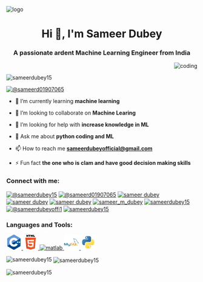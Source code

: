 ![logo](https://code.org/images/ai/ailab.gif)
<h1 align="center">Hi 👋, I'm Sameer Dubey</h1>
<h3 align="center">A passionate ardent Machine Learning Engineer from India</h3>
<p  align="right"><img width="400" alt="coding" src="https://c.tenor.com/2uyENRmiUt0AAAAC/coding.gif"/></p>
<p align="left"> <img src="https://komarev.com/ghpvc/?username=sameerdubey15&label=Profile%20views&color=0e75b6&style=flat" alt="sameerdubey15" /> </p>

<p align="left"> <a href="https://twitter.com/@sameerd01907065" target="blank"><img src="https://img.shields.io/twitter/follow/@sameerd01907065?logo=twitter&style=for-the-badge" alt="@sameerd01907065" /></a> </p>

- 🌱 I’m currently learning **machine learning**

- 👯 I’m looking to collaborate on **Machine Learing**

- 🤝 I’m looking for help with **increase knowledge in ML**

- 💬 Ask me about **python coding and ML**

- 📫 How to reach me **sameerdubeyofficial@gmail.com**

- ⚡ Fun fact **the one who is clam and have good decision making skills**

<h3 align="left">Connect with me:</h3>
<p align="left">
<a href="https://codepen.io/@sameerdubey15" target="blank"><img align="center" src="https://raw.githubusercontent.com/rahuldkjain/github-profile-readme-generator/master/src/images/icons/Social/codepen.svg" alt="@sameerdubey15" height="30" width="40" /></a>
<a href="https://twitter.com/@sameerd01907065" target="blank"><img align="center" src="https://raw.githubusercontent.com/rahuldkjain/github-profile-readme-generator/master/src/images/icons/Social/twitter.svg" alt="@sameerd01907065" height="30" width="40" /></a>
<a href="https://linkedin.com/in/sameer dubey" target="blank"><img align="center" src="https://raw.githubusercontent.com/rahuldkjain/github-profile-readme-generator/master/src/images/icons/Social/linked-in-alt.svg" alt="sameer dubey" height="30" width="40" /></a>
<a href="https://stackoverflow.com/users/sameer dubey" target="blank"><img align="center" src="https://raw.githubusercontent.com/rahuldkjain/github-profile-readme-generator/master/src/images/icons/Social/stack-overflow.svg" alt="sameer dubey" height="30" width="40" /></a>
<a href="https://fb.com/sameer dubey" target="blank"><img align="center" src="https://raw.githubusercontent.com/rahuldkjain/github-profile-readme-generator/master/src/images/icons/Social/facebook.svg" alt="sameer dubey" height="30" width="40" /></a>
<a href="https://instagram.com/sameer_m_dubey" target="blank"><img align="center" src="https://raw.githubusercontent.com/rahuldkjain/github-profile-readme-generator/master/src/images/icons/Social/instagram.svg" alt="sameer_m_dubey" height="30" width="40" /></a>
<a href="https://www.codechef.com/users/sameerdubey15" target="blank"><img align="center" src="https://cdn.jsdelivr.net/npm/simple-icons@3.1.0/icons/codechef.svg" alt="sameerdubey15" height="30" width="40" /></a>
<a href="https://www.hackerrank.com/@sameerdubeyoffi1" target="blank"><img align="center" src="https://raw.githubusercontent.com/rahuldkjain/github-profile-readme-generator/master/src/images/icons/Social/hackerrank.svg" alt="@sameerdubeyoffi1" height="30" width="40" /></a>
<a href="https://www.leetcode.com/sameerdubey15" target="blank"><img align="center" src="https://raw.githubusercontent.com/rahuldkjain/github-profile-readme-generator/master/src/images/icons/Social/leet-code.svg" alt="sameerdubey15" height="30" width="40" /></a>
</p>

<h3 align="left">Languages and Tools:</h3>
<p align="left"> <a href="https://www.w3schools.com/cpp/" target="_blank" rel="noreferrer"> <img src="https://raw.githubusercontent.com/devicons/devicon/master/icons/cplusplus/cplusplus-original.svg" alt="cplusplus" width="40" height="40"/> </a> <a href="https://www.w3.org/html/" target="_blank" rel="noreferrer"> <img src="https://raw.githubusercontent.com/devicons/devicon/master/icons/html5/html5-original-wordmark.svg" alt="html5" width="40" height="40"/> </a> <a href="https://www.mathworks.com/" target="_blank" rel="noreferrer"> <img src="https://upload.wikimedia.org/wikipedia/commons/2/21/Matlab_Logo.png" alt="matlab" width="40" height="40"/> </a> <a href="https://www.mysql.com/" target="_blank" rel="noreferrer"> <img src="https://raw.githubusercontent.com/devicons/devicon/master/icons/mysql/mysql-original-wordmark.svg" alt="mysql" width="40" height="40"/> </a> <a href="https://www.python.org" target="_blank" rel="noreferrer"> <img src="https://raw.githubusercontent.com/devicons/devicon/master/icons/python/python-original.svg" alt="python" width="40" height="40"/> </a> </p>

<p><img align="left" src="https://github-readme-stats.vercel.app/api/top-langs?username=sameerdubey15&show_icons=true&locale=en&layout=compact" alt="sameerdubey15" /></p>

<p>&nbsp;<img align="center" src="https://github-readme-stats.vercel.app/api?username=sameerdubey15&show_icons=true&locale=en" alt="sameerdubey15" /></p>

<p><img align="center" src="https://github-readme-streak-stats.herokuapp.com/?user=sameerdubey15&" alt="sameerdubey15" /></p>
